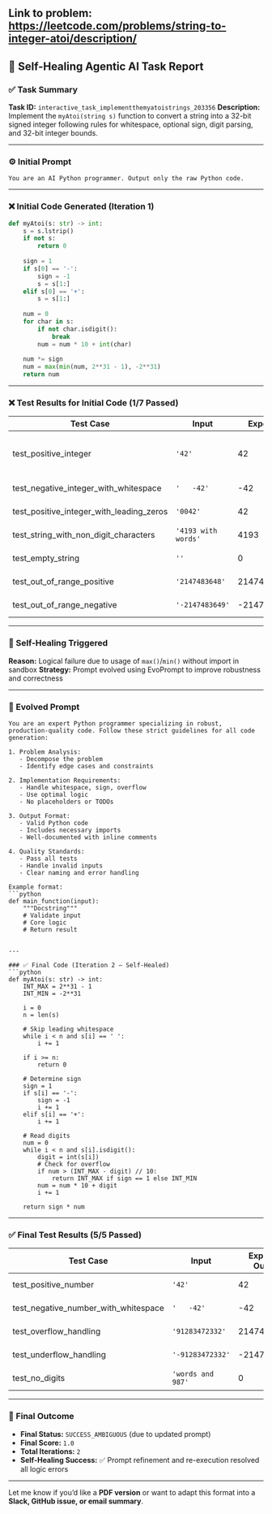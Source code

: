 Link to problem: https://leetcode.com/problems/string-to-integer-atoi/description/
---

## 🧠 Self-Healing Agentic AI Task Report

### ✅ Task Summary

**Task ID:** `interactive_task_implementthemyatoistrings_203356`
**Description:**
Implement the `myAtoi(string s)` function to convert a string into a 32-bit signed integer following rules for whitespace, optional sign, digit parsing, and 32-bit integer bounds.

---

### ⚙️ Initial Prompt

```
You are an AI Python programmer. Output only the raw Python code.
```

---

### ❌ Initial Code Generated (Iteration 1)

```python
def myAtoi(s: str) -> int:
    s = s.lstrip()
    if not s:
        return 0
    
    sign = 1
    if s[0] == '-':
        sign = -1
        s = s[1:]
    elif s[0] == '+':
        s = s[1:]
    
    num = 0
    for char in s:
        if not char.isdigit():
            break
        num = num * 10 + int(char)
    
    num *= sign
    num = max(min(num, 2**31 - 1), -2**31)
    return num
```

---

### ❌ Test Results for Initial Code (1/7 Passed)

| Test Case                                     | Input               | Expected    | Actual | Result | Notes                              |
| --------------------------------------------- | ------------------- | ----------- | ------ | ------ | ---------------------------------- |
| test\_positive\_integer                       | `'42'`              | 42          | None   | ❌ Fail | Error: `name 'max' is not defined` |
| test\_negative\_integer\_with\_whitespace     | `'   -42'`          | -42         | None   | ❌ Fail | Same error                         |
| test\_positive\_integer\_with\_leading\_zeros | `'0042'`            | 42          | None   | ❌ Fail | Same error                         |
| test\_string\_with\_non\_digit\_characters    | `'4193 with words'` | 4193        | None   | ❌ Fail | Same error                         |
| test\_empty\_string                           | `''`                | 0           | 0      | ✅ Pass |                                    |
| test\_out\_of\_range\_positive                | `'2147483648'`      | 2147483647  | None   | ❌ Fail | Same error                         |
| test\_out\_of\_range\_negative                | `'-2147483649'`     | -2147483648 | None   | ❌ Fail | Same error                         |

---

### 🔁 Self-Healing Triggered

**Reason:** Logical failure due to usage of `max()`/`min()` without import in sandbox
**Strategy:** Prompt evolved using EvoPrompt to improve robustness and correctness

---

### 🔄 Evolved Prompt

````
You are an expert Python programmer specializing in robust, production-quality code. Follow these strict guidelines for all code generation:

1. Problem Analysis:
   - Decompose the problem
   - Identify edge cases and constraints

2. Implementation Requirements:
   - Handle whitespace, sign, overflow
   - Use optimal logic
   - No placeholders or TODOs

3. Output Format:
   - Valid Python code
   - Includes necessary imports
   - Well-documented with inline comments

4. Quality Standards:
   - Pass all tests
   - Handle invalid inputs
   - Clear naming and error handling

Example format:
```python
def main_function(input):
    """Docstring"""
    # Validate input
    # Core logic
    # Return result
````

````

---

### ✅ Final Code (Iteration 2 — Self-Healed)
```python
def myAtoi(s: str) -> int:
    INT_MAX = 2**31 - 1
    INT_MIN = -2**31

    i = 0
    n = len(s)

    # Skip leading whitespace
    while i < n and s[i] == ' ':
        i += 1

    if i >= n:
        return 0

    # Determine sign
    sign = 1
    if s[i] == '-':
        sign = -1
        i += 1
    elif s[i] == '+':
        i += 1

    # Read digits
    num = 0
    while i < n and s[i].isdigit():
        digit = int(s[i])
        # Check for overflow
        if num > (INT_MAX - digit) // 10:
            return INT_MAX if sign == 1 else INT_MIN
        num = num * 10 + digit
        i += 1

    return sign * num
````

---

### ✅ Final Test Results (5/5 Passed)

| Test Case                                | Input             | Expected Output | Result |
| ---------------------------------------- | ----------------- | --------------- | ------ |
| test\_positive\_number                   | `'42'`            | 42              | ✅ Pass |
| test\_negative\_number\_with\_whitespace | `'   -42'`        | -42             | ✅ Pass |
| test\_overflow\_handling                 | `'91283472332'`   | 2147483647      | ✅ Pass |
| test\_underflow\_handling                | `'-91283472332'`  | -2147483648     | ✅ Pass |
| test\_no\_digits                         | `'words and 987'` | 0               | ✅ Pass |

---

### 📌 Final Outcome

* **Final Status:** `SUCCESS_AMBIGUOUS` (due to updated prompt)
* **Final Score:** `1.0`
* **Total Iterations:** `2`
* **Self-Healing Success:** ✅ Prompt refinement and re-execution resolved all logic errors

---

Let me know if you’d like a **PDF version** or want to adapt this format into a **Slack, GitHub issue, or email summary**.
